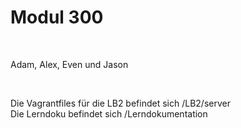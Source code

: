 <h1>Modul 300 </h1>
<br>
<p>Adam, Alex, Even und Jason</p>
<br>
<p>Die Vagrantfiles für die LB2 befindet sich /LB2/server<br>
Die Lerndoku befindet sich /Lerndokumentation</p>
